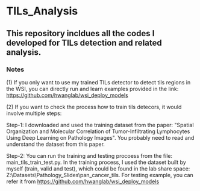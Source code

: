 # TILs_Analysis
## This repository incldues all the codes I developed for TILs detection and related analysis. 

### Notes
(1) If you only want to use my trained TILs detector to detect tils regions in the WSI, you can directly run and learn examples provided in the link: https://github.com/hwanglab/wsi_deploy_models

(2) If you want to check the process how to train tils detecors, it would involve multiple steps: 
    
Step-1: I downloaded and used the training dataset from the paper: "Spatial Organization and Molecular Correlation of Tumor-Infiltrating Lymphocytes Using Deep Learning on Pathology Images". You probably need to read and understand the dataset from this paper.

Step-2: You can run the training and testing procoess from the file: main_tils_train_test.py. In the training process, I used the dataset built by myself (train, valid and test), which could be found in the lab share space: Z:\Datasets\Pathology_Slides\pan_cancer_tils. For testing example, you can refer it from https://github.com/hwanglab/wsi_deploy_models

